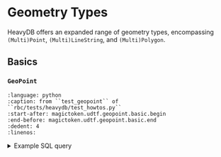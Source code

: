 # Geometry Types

HeavyDB offers an expanded range of geometry types, encompassing `(Multi)Point`,
`(Multi)LineString`, and `(Multi)Polygon`.

## Basics

### `GeoPoint`

```{literalinclude} ../../rbc/tests/heavydb/test_howtos.py
:language: python
:caption: from ``test_geopoint`` of ``rbc/tests/heavydb/test_howtos.py``
:start-after: magictoken.udtf.geopoint.basic.begin
:end-before: magictoken.udtf.geopoint.basic.end
:dedent: 4
:linenos:
```

<details>
<summary>Example SQL query</summary>

```{literalinclude} ../../rbc/tests/heavydb/test_howtos.py
:language: python
:caption: from ``test_geopoint`` of ``rbc/tests/heavydb/test_howtos.py``
:start-after: magictoken.udtf.geopoint.basic.sql.begin
:end-before: magictoken.udtf.geopoint.basic.sql.end
:dedent: 4
:linenos:
```

</details>
